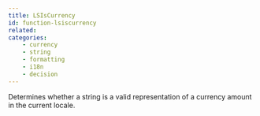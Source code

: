 ```yaml
---
title: LSIsCurrency
id: function-lsiscurrency
related:
categories:
    - currency
    - string
    - formatting
    - i18n
    - decision
---
```


Determines whether a string is a valid representation of a
        currency amount in the current locale.